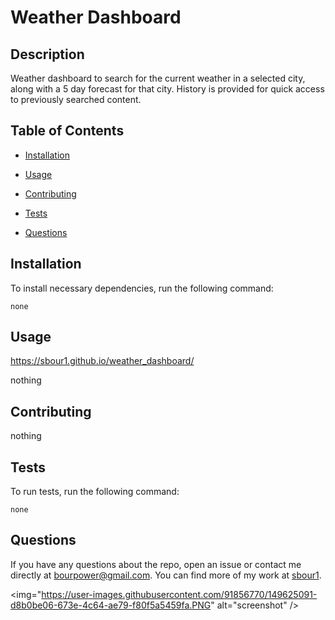 # Weather Dashboard
  
  
  ## Description
  
  Weather dashboard to search for the current weather in a selected city, along with a 5 day forecast for that city. History is provided for quick access to previously searched content.
  
  ## Table of Contents 
  
  * [Installation](#installation)
  
  * [Usage](#usage)
  
  * [Contributing](#contributing)
  
  * [Tests](#tests)
  
  * [Questions](#questions)
  
  ## Installation
  
  To install necessary dependencies, run the following command:
  
  ```
  none
  ```
  
  ## Usage

  https://sbour1.github.io/weather_dashboard/
  
  nothing
  
  
    
  ## Contributing
  
  nothing
  
  ## Tests
  
  To run tests, run the following command:
  
  ```
  none
  ```
  
  ## Questions
  
  If you have any questions about the repo, open an issue or contact me directly at bourpower@gmail.com. You can find more of my work at [sbour1](https://github.com/sbour1/).
  
 <img="https://user-images.githubusercontent.com/91856770/149625091-d8b0be06-673e-4c64-ae79-f80f5a5459fa.PNG" alt="screenshot" />
